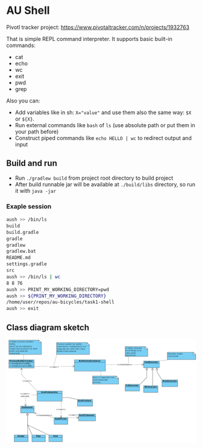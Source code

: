 # AU Shell

Pivotl tracker project: https://www.pivotaltracker.com/n/projects/1932763

That is simple REPL command interpreter. It supports basic built-in commands:
* cat
* echo
* wc
* exit
* pwd
* grep 

Also you can:

- Add variables like in sh: `X="value"` and use them also the same way: `$X` or `${X}`.
- Run external commands like `bash` of `ls` (use absolute path or put them in your path before)
- Construct piped commands like `echo HELLO | wc` to redirect output and input

## Build and run

* Run `./gradlew build` from project root directory to build project
* After build runnable jar will be available at `./build/libs` directory, so run it with `java -jar`

### Exaple session

```bash
aush >> /bin/ls
build
build.gradle
gradle
gradlew
gradlew.bat
README.md
settings.gradle
src
aush >> /bin/ls | wc
8 8 76
aush >> PRINT_MY_WORKING_DIRECTORY=pwd
aush >> ${PRINT_MY_WORKING_DIRECTORY}
/home/user/repos/au-bicycles/task1-shell
aush >> exit
```

## Class diagram sketch
![Diagram](diagram.png)